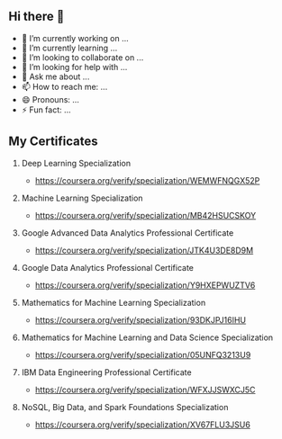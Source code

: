 ## Hi there 👋

- 🔭 I’m currently working on ...
- 🌱 I’m currently learning ...
- 👯 I’m looking to collaborate on ...
- 🤔 I’m looking for help with ...
- 💬 Ask me about ...
- 📫 How to reach me: ...
- 😄 Pronouns: ...
- ⚡ Fun fact: ...

## My Certificates
1. Deep Learning Specialization
     - https://coursera.org/verify/specialization/WEMWFNQGX52P

2. Machine Learning Specialization
    - https://coursera.org/verify/specialization/MB42HSUCSKOY

3. Google Advanced Data Analytics Professional Certificate
    - https://coursera.org/verify/specialization/JTK4U3DE8D9M

4. Google Data Analytics Professional Certificate
    - https://coursera.org/verify/specialization/Y9HXEPWUZTV6

5. Mathematics for Machine Learning Specialization
    - https://coursera.org/verify/specialization/93DKJPJ16IHU

6. Mathematics for Machine Learning and Data Science Specialization
    - https://coursera.org/verify/specialization/05UNFQ3213U9

7. IBM Data Engineering Professional Certificate
    - https://coursera.org/verify/specialization/WFXJJSWXCJ5C

8. NoSQL, Big Data, and Spark Foundations Specialization
    - https://coursera.org/verify/specialization/XV67FLU3JSU6


